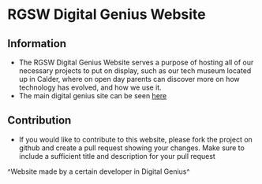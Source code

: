 # RGSW Digital Genius Website
## Information
- The RGSW Digital Genius Website serves a purpose of hosting all of our necessary projects to put on display, such as our tech museum located up in Calder, where on open day parents can discover more on how technology has evolved, and how we use it.
- The main digital genius site can be seen [here](https://digitalgenius.org.uk)

## Contribution
- If you would like to contribute to this website, please fork the project on github and create a pull request showing your changes. Make sure to include a sufficient title and description for your pull request
  
^Website made by a certain developer in Digital Genius^
